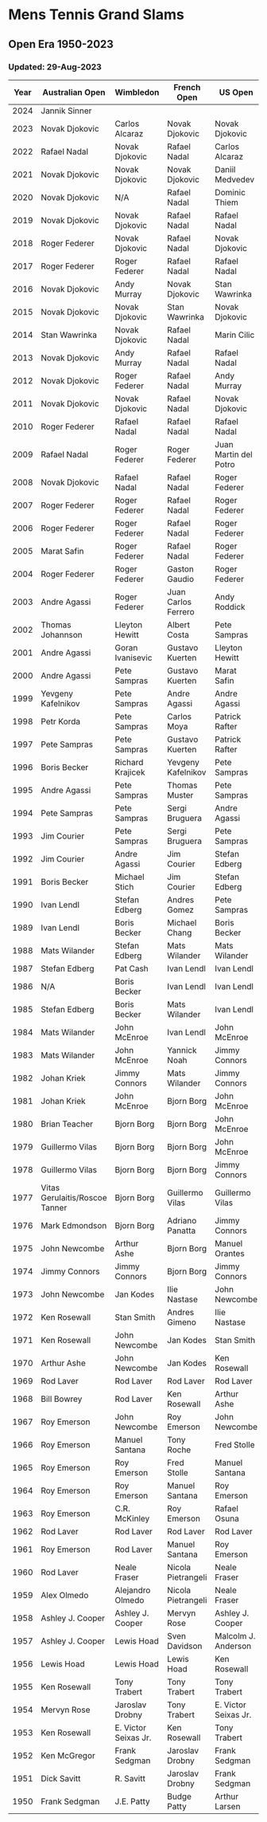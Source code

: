 # Mens Tennis Grand Slams 
## Open Era 1950-2023
### Updated: 29-Aug-2023

|Year|Australian Open|Wimbledon |French Open|US Open|
|----|--------|--------|--------|--------|
|2024|Jannik Sinner||||
|2023|Novak Djokovic|Carlos Alcaraz|Novak Djokovic|Novak Djokovic|
|2022|Rafael Nadal|Novak Djokovic|Rafael Nadal|Carlos Alcaraz|
|2021|Novak Djokovic|Novak Djokovic|Novak Djokovic|Daniil Medvedev|
|2020|Novak Djokovic|N/A|Rafael Nadal|Dominic Thiem|
|2019|Novak Djokovic|Novak Djokovic|Rafael Nadal|Rafael Nadal|
|2018|Roger Federer|Novak Djokovic|Rafael Nadal|Novak Djokovic|
|2017|Roger Federer|Roger Federer|Rafael Nadal|Rafael Nadal|
|2016|Novak Djokovic|Andy Murray|Novak Djokovic|Stan Wawrinka|
|2015|Novak Djokovic|Novak Djokovic|Stan Wawrinka|Novak Djokovic|
|2014|Stan Wawrinka|Novak Djokovic|Rafael Nadal|Marin Cilic|
|2013|Novak Djokovic|Andy Murray|Rafael Nadal|Rafael Nadal|
|2012|Novak Djokovic|Roger Federer|Rafael Nadal|Andy Murray|
|2011|Novak Djokovic|Novak Djokovic|Rafael Nadal|Novak Djokovic|
|2010|Roger Federer|Rafael Nadal|Rafael Nadal|Rafael Nadal|
|2009|Rafael Nadal|Roger Federer|Roger Federer|Juan Martin del Potro|
|2008|Novak Djokovic|Rafael Nadal|Rafael Nadal|Roger Federer|
|2007|Roger Federer|Roger Federer|Rafael Nadal|Roger Federer|
|2006|Roger Federer|Roger Federer|Rafael Nadal|Roger Federer|
|2005|Marat Safin|Roger Federer|Rafael Nadal|Roger Federer|
|2004|Roger Federer|Roger Federer|Gaston Gaudio|Roger Federer|
|2003|Andre Agassi|Roger Federer|Juan Carlos Ferrero|Andy Roddick|
|2002|Thomas Johannson|Lleyton Hewitt|Albert Costa|Pete Sampras|
|2001|Andre Agassi|Goran Ivanisevic|Gustavo Kuerten|Lleyton Hewitt|
|2000|Andre Agassi|Pete Sampras|Gustavo Kuerten|Marat Safin|
|1999|Yevgeny Kafelnikov|Pete Sampras|Andre Agassi|Andre Agassi|
|1998|Petr Korda|Pete Sampras|Carlos Moya|Patrick Rafter|
|1997|Pete Sampras|Pete Sampras|Gustavo Kuerten|Patrick Rafter|
|1996|Boris Becker|Richard Krajicek|Yevgeny Kafelnikov|Pete Sampras|
|1995|Andre Agassi|Pete Sampras|Thomas Muster|Pete Sampras|
|1994|Pete Sampras|Pete Sampras|Sergi Bruguera|Andre Agassi|
|1993|Jim Courier|Pete Sampras|Sergi Bruguera|Pete Sampras|
|1992|Jim Courier|Andre Agassi|Jim Courier|Stefan Edberg|
|1991|Boris Becker|Michael Stich|Jim Courier|Stefan Edberg|
|1990|Ivan Lendl|Stefan Edberg|Andres Gomez|Pete Sampras|
|1989|Ivan Lendl|Boris Becker|Michael Chang|Boris Becker|
|1988|Mats Wilander|Stefan Edberg|Mats Wilander|Mats Wilander|
|1987|Stefan Edberg|Pat Cash|Ivan Lendl|Ivan Lendl|
|1986|N/A|Boris Becker|Ivan Lendl|Ivan Lendl|
|1985|Stefan Edberg|Boris Becker|Mats Wilander|Ivan Lendl|
|1984|Mats Wilander|John McEnroe|Ivan Lendl|John McEnroe|
|1983|Mats Wilander|John McEnroe|Yannick Noah|Jimmy Connors|
|1982|Johan Kriek|Jimmy Connors|Mats Wilander|Jimmy Connors|
|1981|Johan Kriek|John McEnroe|Bjorn Borg|John McEnroe|
|1980|Brian Teacher|Bjorn Borg|Bjorn Borg|John McEnroe|
|1979|Guillermo Vilas|Bjorn Borg|Bjorn Borg|John McEnroe|
|1978|Guillermo Vilas|Bjorn Borg|Bjorn Borg|Jimmy Connors|
|1977|Vitas Gerulaitis/Roscoe Tanner|Bjorn Borg|Guillermo Vilas|Guillermo Vilas|
|1976|Mark Edmondson|Bjorn Borg|Adriano Panatta|Jimmy Connors|
|1975|John Newcombe|Arthur Ashe|Bjorn Borg|Manuel Orantes|
|1974|Jimmy Connors|Jimmy Connors|Bjorn Borg|Jimmy Connors|
|1973|John Newcombe|Jan Kodes|Ilie Nastase|John Newcombe|
|1972|Ken Rosewall|Stan Smith|Andres Gimeno|Ilie Nastase|
|1971|Ken Rosewall|John Newcombe|Jan Kodes|Stan Smith|
|1970|Arthur Ashe|John Newcombe|Jan Kodes|Ken Rosewall|
|1969|Rod Laver|Rod Laver|Rod Laver|Rod Laver|
|1968|Bill Bowrey|Rod Laver|Ken Rosewall|Arthur Ashe|
|1967|Roy Emerson|John Newcombe|Roy Emerson|John Newcombe|
|1966|Roy Emerson|Manuel Santana|Tony Roche|Fred Stolle|
|1965|Roy Emerson|Roy Emerson|Fred Stolle|Manuel Santana|
|1964|Roy Emerson|Roy Emerson|Manuel Santana|Roy Emerson|
|1963|Roy Emerson|C.R. McKinley|Roy Emerson|Rafael Osuna|
|1962|Rod Laver|Rod Laver|Rod Laver|Rod Laver|
|1961|Roy Emerson|Rod Laver|Manuel Santana|Roy Emerson|
|1960|Rod Laver|Neale Fraser|Nicola Pietrangeli|Neale Fraser|
|1959|Alex Olmedo|Alejandro Olmedo|Nicola Pietrangeli|Neale Fraser|
|1958|Ashley J. Cooper|Ashley J. Cooper|Mervyn Rose|Ashley J. Cooper|
|1957|Ashley J. Cooper|Lewis Hoad|Sven Davidson|Malcolm J. Anderson|
|1956|Lewis Hoad|Lewis Hoad|Lewis Hoad|Ken Rosewall|
|1955|Ken Rosewall|Tony Trabert|Tony Trabert|Tony Trabert|
|1954|Mervyn Rose|Jaroslav Drobny|Tony Trabert|E. Victor Seixas Jr.|
|1953|Ken Rosewall|E. Victor Seixas Jr.|Ken Rosewall|Tony Trabert|
|1952|Ken McGregor|Frank Sedgman|Jaroslav Drobny|Frank Sedgman|
|1951|Dick Savitt|R. Savitt|Jaroslav Drobny|Frank Sedgman|
|1950|Frank Sedgman|J.E. Patty|Budge Patty|Arthur Larsen|
